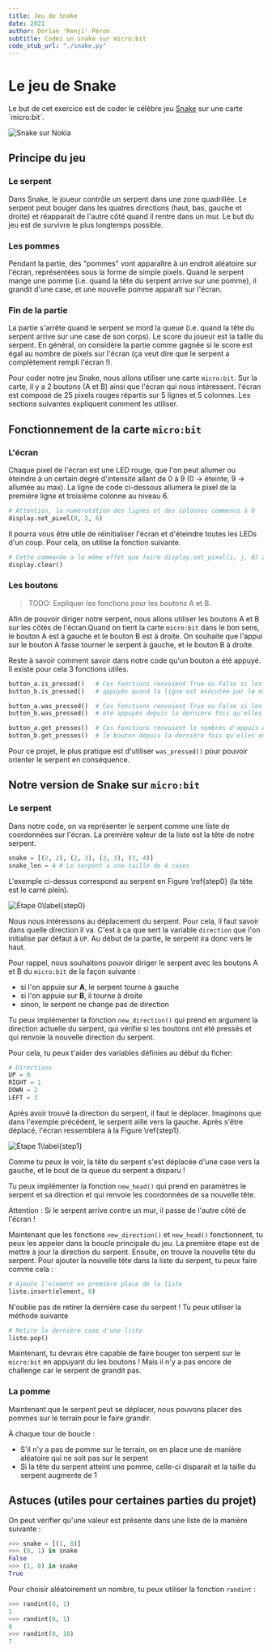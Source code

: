 ```yaml
---
title: Jeu de Snake
date: 2021
author: Dorian 'Renji' Péron
subtitle: Codez un snake sur micro:bit
code_stub_url: "./snake.py"
---
```


# Le jeu de Snake

Le but de cet exercice est de coder le célèbre jeu [Snake](https://fr.wikipedia.org/wiki/Snake_(genre_de_jeu_vid%C3%A9o)) sur une carte `micro:bit`.

![Snake sur Nokia](./images/snake.jpg)

## Principe du jeu

### Le serpent

Dans Snake, le joueur contrôle un serpent dans une zone quadrillée. Le serpent peut bouger dans les quatres directions (haut, bas, gauche et droite) et réapparait de l'autre côté quand il rentre dans un mur. Le but du jeu est de survivre le plus longtemps possible.

### Les pommes

Pendant la partie, des "pommes" vont apparaître à un endroit aléatoire sur l'écran, représentées sous la forme de simple pixels. Quand le serpent mange une pomme (i.e. quand la tête du serpent arrive sur une pomme), il grandit d'une case, et une nouvelle pomme apparaît sur l'écran.

### Fin de la partie

La partie s'arrête quand le serpent se mord la queue (i.e. quand la tête du serpent arrive sur une case de son corps). Le score du joueur est la taille du serpent. En général, on considère la partie comme gagnée si le score est égal au nombre de pixels sur l'écran (ça veut dire que le serpent a complètement rempli l'écran !).

Pour coder notre jeu Snake, nous allons utiliser une carte `micro:bit`. Sur la carte, il y a 2 boutons (A et B) ainsi que l'écran qui nous intéressent. l'écran est composé de 25 pixels rouges répartis sur 5 lignes et 5 colonnes. Les sections suivantes expliquent comment les utiliser.

## Fonctionnement de la carte `micro:bit`

### L'écran

Chaque pixel de l'écran est une LED rouge, que l'on peut allumer ou éteindre à un certain degré d'intensité allant de 0 à 9 (0 -> éteinte, 9 -> allumée au max). La ligne de code ci-dessous allumera le pixel de la première ligne et troisième colonne au niveau 6.

```py
# Attention, la numérotation des lignes et des colonnes commence à 0
display.set_pixel(0, 2, 6)
```

Il pourra vous être utile de réinitialiser l'écran et d'éteindre toutes les LEDs d'un coup. Pour cela, on utilise la fonction suivante.

```py
# Cette commande a le même effet que faire display.set_pixel(i, j, 0) 25 fois !
display.clear()
```

### Les boutons

> TODO: Expliquer les fonctions pour les boutons A et B.

Afin de pouvoir diriger notre serpent, nous allons utiliser les boutons A et B sur les côtés de l'écran.Quand on tient la carte `micro:bit` dans le bon sens, le bouton A est à gauche et le bouton B est à droite. On souhaite que l'appui sur le bouton A fasse tourner le serpent à gauche, et le bouton B à droite.

Reste à savoir comment savoir dans notre code qu'un bouton a été appuyé. Il existe pour cela 3 fonctions utiles.

```py
button_a.is_pressed()   # Ces fonctions renvoient True ou False si les boutons sont
button_b.is_pressed()   # appuyés quand la ligne est exécutée par le micro:bit

button_a.was_pressed()  # Ces fonctions renvoient True ou False si les boutons ont
button_b.was_pressed()  # été appuyés depuis la dernière fois qu'elles ont été appelées

button_a.get_presses()  # Ces fonctions renvoient le nombres d'appuis effectués sur
button_b.get_presses()  # le bouton depuis la dernière fois qu'elles ont été appelées
```

Pour ce projet, le plus pratique est d'utiliser `was_pressed()` pour pouvoir orienter le serpent en conséquence.

## Notre version de Snake sur `micro:bit`

### Le serpent

Dans notre code, on va représenter le serpent comme une liste de coordonnées sur l'écran. La première valeur de la liste est la tête de notre serpent.

```py
snake = [(2, 2), (2, 3), (3, 3), (3, 4)]
snake_len = 4 # Le serpent a une taille de 4 cases
```

L'exemple ci-dessus correspond au serpent en Figure \ref{step0} (la tête est le carré plein).

![Étape 0\label{step0}](./images/snake_0.png)

Nous nous intéressons au déplacement du serpent. Pour cela,
il faut savoir dans quelle direction il va. C'est à ça que sert la variable `direction` que l'on initialise par défaut à `UP`. Au début de la partie, le serpent ira donc vers le haut.

Pour rappel, nous souhaitons pouvoir diriger le serpent avec les boutons A et B du `micro:bit` de la façon suivante :

- si l'on appuie sur **A**, le serpent tourne à gauche
- si l'on appuie sur **B**, il tourne à droite
- sinon, le serpent ne change pas de direction

Tu peux implémenter la fonction `new_direction()` qui prend en argument la direction actuelle du serpent, qui vérifie si les boutons ont été pressés et qui renvoie la nouvelle direction du serpent.

Pour cela, tu peux t'aider des variables définies au début du ficher:

```py
# Directions
UP = 0
RIGHT = 1
DOWN = 2
LEFT = 3
```

Après avoir trouvé la direction du serpent, il faut le déplacer. Imaginons que dans l'exemple précédent, le serpent aille vers la gauche. Après s'être déplacé, l'écran ressemblera à la Figure \ref{step1}.

![Étape 1\label{step1}](./images/snake_1.png)

Comme tu peux le voir, la tête du serpent s'est déplacée d'une case vers la gauche, et le bout de la queue du serpent a disparu !

Tu peux implémenter la fonction `new_head()` qui prend en paramètres le serpent et sa direction et qui renvoie les coordonnées de sa nouvelle tête.

Attention : Si le serpent arrive contre un mur, il passe de l'autre côté de l'écran !

Maintenant que les fonctions `new_direction()` et `new_head()` fonctionnent, tu peux les appeler dans la boucle principale du jeu. La première étape est de mettre à jour la direction du serpent. Ensuite, on trouve la nouvelle tête du serpent. Pour ajouter la nouvelle tête dans la liste du serpent, tu peux faire comme cela :

```py
# Ajoute l'element en première place de la liste
liste.insert(element, 0)
```

N'oublie pas de retirer la dernière case du serpent !
Tu peux utiliser la méthode suivante

```py
# Retire la dernière case d'une liste
liste.pop()
```

Maintenant, tu devrais être capable de faire bouger ton serpent sur le `micro:bit` en appuyant du les boutons ! Mais il n'y a pas encore de challenge car le serpent de grandit pas.

### La pomme

Maintenant que le serpent peut se déplacer, nous pouvons placer des pommes sur le terrain pour le faire grandir.

À chaque tour de boucle :

- S'il n'y a pas de pomme sur le terrain, on en place une de manière aléatoire qui ne soit pas sur le serpent
- Si la tête du serpent atteint une pomme, celle-ci disparait et la taille du serpent augmente de 1

## Astuces (utiles pour certaines parties du projet)

On peut vérifier qu'une valeur est présente dans une liste de la manière suivante :

```py
>>> snake = [(1, 0)]
>>> (0, 1) in snake
False
>>> (1, 0) in snake
True
```

Pour choisir aléatoirement un nombre, tu peux utiliser la fonction `randint` :

```py
>>> randint(0, 1)
1
>>> randint(0, 1)
0
>>> randint(0, 10)
7
```

